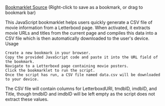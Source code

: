 [Bookmarklet Source](index.js) (Right-click to save as a bookmark, or drag to bookmark bar)

This JavaScript bookmarklet helps users quickly generate a CSV file of movie information from a Letterboxd page. When activated, it extracts movie URLs and titles from the current page and compiles this data into a CSV file which is then automatically downloaded to the user's device.
Usage

    Create a new bookmark in your browser.
    Copy the provided JavaScript code and paste it into the URL field of the bookmark.
    Navigate to a Letterboxd page containing movie posters.
    Click the bookmarklet to run the script.
    Once the script has run, a CSV file named data.csv will be downloaded to your device.

The CSV file will contain columns for LetterboxdURI, tmdbID, imdbID, and Title, though tmdbID and imdbID will be left empty as the script does not extract these values.
